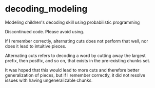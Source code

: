 # decoding_modeling
Modeling children's decoding skill using probabilistic programming

Discontinued code. Please avoid using.

If I remember correctly, alternating cuts does not perform that well, nor does it lead to intuitive pieces.

Alternating cuts refers to decoding a word by cutting away the largest prefix, then postfix, and so on, that exists in the pre-existing chunks set.

It was hoped that this would lead to more cuts and therefore better generalization of pieces, but if I remember correctly, it did not resolve issues with having ungeneralizable chunks.

